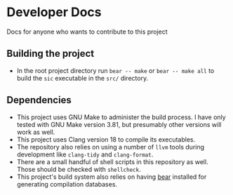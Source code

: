 # Developer Docs

Docs for anyone who wants to contribute to this project

## Building the project

- In the root project directory run `bear -- make` or `bear -- make all` to build the `sic` executable in the `src/` directory.

## Dependencies

- This project uses GNU Make to administer the build process. I have only tested with GNU Make version 3.81, but presumably other versions will work as well.
- This project uses Clang version 18 to compile its executables.
- The repository also relies on using a number of `llvm` tools during development like `clang-tidy` and `clang-format`.
- There are a small handful of shell scripts in this repository as well. Those should be checked with `shellcheck`.
- This project's build system also relies on having [bear](https://github.com/rizsotto/Bear) installed for generating compilation databases.
